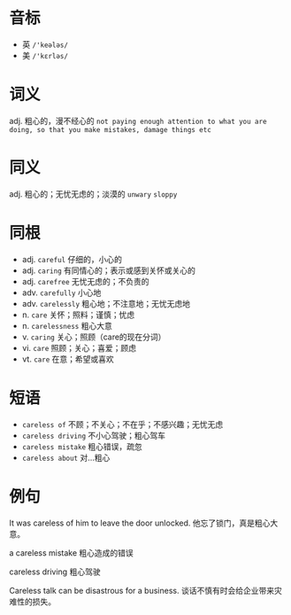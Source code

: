 # 音标

- 英 `/'keələs/`
- 美 `/'kɛrləs/`

# 词义

adj. 粗心的，漫不经心的
`not paying enough attention to what you are doing, so that you make mistakes, damage things etc`

# 同义

adj. 粗心的；无忧无虑的；淡漠的
`unwary` `sloppy`

# 同根

- adj. `careful` 仔细的，小心的
- adj. `caring` 有同情心的；表示或感到关怀或关心的
- adj. `carefree` 无忧无虑的；不负责的
- adv. `carefully` 小心地
- adv. `carelessly` 粗心地；不注意地；无忧无虑地
- n. `care` 关怀；照料；谨慎；忧虑
- n. `carelessness` 粗心大意
- v. `caring` 关心；照顾（care的现在分词）
- vi. `care` 照顾；关心；喜爱；顾虑
- vt. `care` 在意；希望或喜欢

# 短语

- `careless of` 不顾；不关心；不在乎；不感兴趣；无忧无虑
- `careless driving` 不小心驾驶；粗心驾车
- `careless mistake` 粗心错误，疏忽
- `careless about` 对…粗心

# 例句

It was careless of him to leave the door unlocked.
他忘了锁门，真是粗心大意。

a careless mistake
粗心造成的错误

careless driving
粗心驾驶

Careless talk can be disastrous for a business.
谈话不慎有时会给企业带来灾难性的损失。


